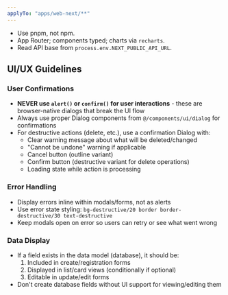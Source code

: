 ```yaml
---
applyTo: "apps/web-next/**"
---
```


- Use pnpm, not npm.
- App Router; components typed; charts via `recharts`.
- Read API base from `process.env.NEXT_PUBLIC_API_URL`.

## UI/UX Guidelines

### User Confirmations

- **NEVER use `alert()` or `confirm()` for user interactions** - these are browser-native dialogs that break the UI flow
- Always use proper Dialog components from `@/components/ui/dialog` for confirmations
- For destructive actions (delete, etc.), use a confirmation Dialog with:
  - Clear warning message about what will be deleted/changed
  - "Cannot be undone" warning if applicable
  - Cancel button (outline variant)
  - Confirm button (destructive variant for delete operations)
  - Loading state while action is processing

### Error Handling

- Display errors inline within modals/forms, not as alerts
- Use error state styling: `bg-destructive/20 border border-destructive/30 text-destructive`
- Keep modals open on error so users can retry or see what went wrong

### Data Display

- If a field exists in the data model (database), it should be:
  1. Included in create/registration forms
  2. Displayed in list/card views (conditionally if optional)
  3. Editable in update/edit forms
- Don't create database fields without UI support for viewing/editing them
